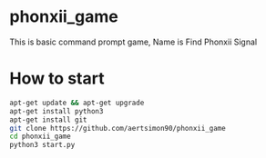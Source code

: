 # phonxii_game
This is basic command prompt game, Name is Find Phonxii Signal

# How to start
```bash
apt-get update && apt-get upgrade
apt-get install python3
apt-get install git
git clone https://github.com/aertsimon90/phonxii_game
cd phonxii_game
python3 start.py
```
